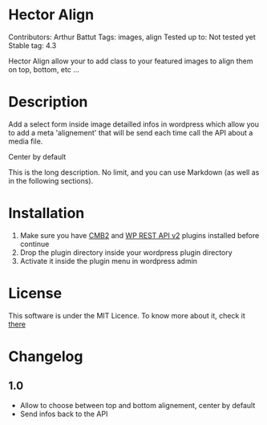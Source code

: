 # Hector Align
Contributors: Arthur Battut
Tags: images, align
Tested up to: Not tested yet
Stable tag: 4.3

Hector Align allow your to add class to your featured images to align them on top, bottom, etc ...

# Description

Add a select form inside image detailled infos in wordpress which allow you to add a meta 'alignement' that will be send each time call the API about a media file. 

Center by default

This is the long description.  No limit, and you can use Markdown (as well as in the following sections).

# Installation

1. Make sure you have [CMB2](https://github.com/WebDevStudios/CMB2) and [WP REST API v2](https://fr.wordpress.org/plugins/rest-api/) plugins installed before continue
2. Drop the plugin directory inside your wordpress plugin directory
3. Activate it inside the plugin menu in wordpress admin

# License

This software is under the MIT Licence. To know more about it, check it [there](https://opensource.org/licenses/MIT)

# Changelog

## 1.0
* Allow to choose between top and bottom alignement, center by default
* Send infos back to the API